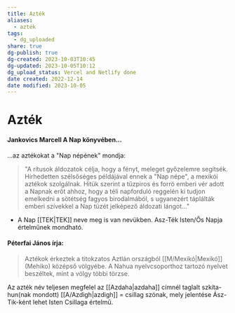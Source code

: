 ```yaml
---
title: Azték
aliases:
  - azték
tags:
  - dg_uploaded
share: true
dg-publish: true
dg-created: 2023-10-03T10:45
dg-updated: 2023-10-05T10:12
dg_upload_status: Vercel and Netlify done
date created: 2022-12-14
date modified: 2023-10-05
---
```


# Azték

#### Jankovics Marcell A Nap könyvében...

...az aztékokat a "Nap népének" mondja:  
> "A rítusok áldozatok célja, hogy a fényt, meleget győzelemre segítsék. Hírhedetten szélsőséges példájával ennek a "Nap népe", a mexikói aztékok szolgálnak. Hitük szerint a tűzpiros és forró emberi vér adott a Napnak erőt ahhoz, hogy a téli napforduló reggelén ki tudjon emelkedni a sötétség fagyos birodalmából, s ugyanezért táplálták emberi szívekkel a Nap tüzét jelképező áldozati lángot..."  
- A Nap [[TEK\|TEK]] neve meg is van nevükben. Asz-Ték Isten/Ős Napja értelműnek mondható.  

#### Péterfai János írja:

> Aztékok érkeztek a titokzatos Aztlán országból [[M/Mexikó\|Mexikó]] (Mehiko) középső völgyébe. A Nahua nyelvcsoporthoz tartozó nyelvet beszéltek, mint a völgy többi törzse.  

Az azték név teljesen megfelel az [[Azdaha\|azdaha]] címnél taglalt szkíta-hun(nak mondott) [[A/Azdigh\|azdigh]] = csillag szónak, mely jelentése Ász-Tik-ként lehet Isten Csillaga értelmű.  